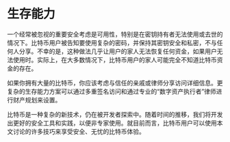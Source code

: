 # 生存能力

 一个经常被忽视的重要安全考虑是可用性，特别是在密钥持有者无法使用或去世的情况下。比特币用户被告知要使用复杂的密码，并保持其密钥安全和私密，不与任何人分享。不幸的是，这种做法几乎让用户的家人无法恢复任何资金，如果用户无法使用时。实际上，在大多数情况下，比特币用户的家人可能完全不知道比特币资金的存在。

如果你拥有大量的比特币，你应该考虑与信任的亲戚或律师分享访问详细信息。更复杂的生存能力方案可以通过多重签名访问和通过专业的“数字资产执行者”律师进行财产规划来设置。&#x20;

比特币是一种复杂的新技术，仍在被开发者探索中。随着时间的推移，我们将开发出更好的安全工具和实践，以便非专家使用。就目前而言，比特币用户可以使用本文讨论的许多技巧来享受安全、无忧的比特币体验。
